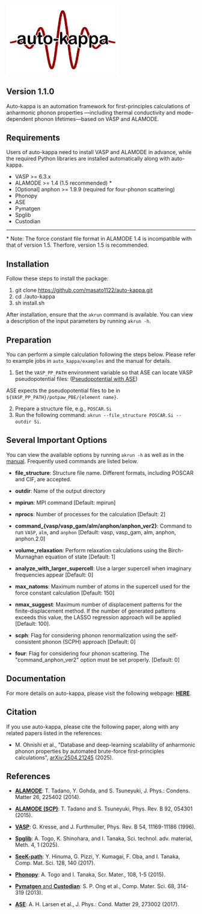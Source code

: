 <!-- Auto-kappa
============ -->

<p align='left'>
    <img src="./docs/source/img/ak_logo_trans.png" alt="logo" width="300"/>
</p>

Version 1.1.0
---------------

Auto-kappa is an automation framework for first-principles calculations of anharmonic phonon properties
—including thermal conductivity and mode-dependent phonon lifetimes—based on VASP and ALAMODE.

Requirements
-------------

Users of auto-kappa need to install VASP and ALAMODE in advance, 
while the required Python libraries are installed automatically along with auto-kappa.

* VASP >= 6.3.x
* ALAMODE >= 1.4 (1.5 recommended) *
* [Optional] anphon >= 1.9.9 (required for four-phonon scattering)
* Phonopy
* ASE
* Pymatgen
* Spglib
* Custodian

---

\* Note: The force constant file format in ALAMODE 1.4 is incompatible with that of version 1.5. 
Therfore, version 1.5 is recommended.

Installation
-------------

Follow these steps to install the package:

1. git clone https://github.com/masato1122/auto-kappa.git
2. cd ./auto-kappa
3. sh install.sh

After installation, ensure that the ``akrun`` command is available.
You can view a description of the input parameters by running ``akrun -h``.

Preparation
--------------

You can perform a simple calculation following the steps below. 
Please refer to example jobs in ``auto_kappa/examples`` and the manual for details.

1. Set the ``VASP_PP_PATH`` environment variable so that ASE can locate VASP pseudopotential files:
([Pseudopotential with ASE](https://wiki.fysik.dtu.dk/ase/ase/calculators/vasp.html#pseudopotentials))

ASE expects the pseudopotential files to be in ``${VASP_PP_PATH}/potpaw_PBE/{element name}``.

2. Prepare a structure file, e.g., ``POSCAR.Si``
3. Run the following command: ``akrun --file_structure POSCAR.Si --outdir Si``.

Several Important Options
---------------------------

You can view the available options by running ``akrun -h`` 
as well as in the [manual](https://masato1122.github.io/auto-kappa/params_ak.html).
Frequently used commands are listed below.

- **file_structure**: Structure file name. Different formats, including POSCAR and CIF, are accepted.

- **outdir**: Name of the output directory

- **mpirun**: MPI command [Default: mpirun]

- **nprocs**: Number of processes for the calculation [Default: 2]

- **command\_{vasp/vasp\_gam/alm/anphon/anphon_ver2}**: Command to run ``VASP``, ``alm``, and ``anphon`` [Default: vasp, vasp_gam, alm, anphon, anphon.2.0]

- **volume\_relaxation**: Perform relaxation calculations using the Birch-Murnaghan equation of state [Default: 1]

- **analyze\_with\_larger\_supercell**: Use a larger supercell when imaginary frequencies appear [Default: 0]

- **max\_natoms**: Maximum number of atoms in the supercell used for the force constant calculation [Default: 150]

- **nmax\_suggest**: Maximum number of displacement patterns for the finite-displacement method. If the number of generated patterns exceeds this value, the LASSO regression approach will be applied [Default: 100].

- **scph**: Flag for considering phonon renormalization using the self-consistent phonon (SCPH) approach [Default: 0]

- **four**: Flag for considering four phonon scattering. The "command_anphon_ver2" option must be set properly. [Default: 0]

<!-- - **material_dimension**: Dimension of the material (2 or 3) [Default: 3] -->

Documentation
-------------

For more details on auto-kappa, please visit the following webpage: [**HERE**](https://masato1122.github.io/auto-kappa).


Citation
---------

If you use auto-kappa, please cite the following paper, along with any related papers listed in the references:

- M. Ohnishi et al., "Database and deep-learning scalability of anharmonic phonon properties by automated brute-force first-principles calculations", 
[arXiv:2504.21245](https://arxiv.org/abs/2504.21245) (2025).

References
-----------

- [**ALAMODE**](https://alamode.readthedocs.io/en/latest): 
T. Tadano, Y. Gohda, and S. Tsuneyuki, J. Phys.: Condens. Matter 26, 225402 (2014).

- [**ALAMODE (SCP)**](https://alamode.readthedocs.io/en/latest/anphondir/formalism_anphon.html#self-consistent-phonon-scph-calculation): T. Tadano and S. Tsuneyuki, Phys. Rev. B 92, 054301 (2015).

- [**VASP**](https://www.vasp.at/wiki/The_VASP_Manual): 
G. Kresse, and J. Furthmuller, Phys. Rev. B 54, 11169-11186 (1996).

- [**Spglib**](https://spglib.readthedocs.io/en/stable/): A. Togo, K. Shinohara, and I. Tanaka, Sci. technol. adv. material, Meth. 4, 1 (2025).

- [**SeeK-path**](https://seekpath.readthedocs.io/en/latest/index.html): Y. Hinuma, G. Pizzi, Y. Kumagai, F. Oba, and I. Tanaka, Comp. Mat. Sci. 128, 140 (2017).

- [**Phonopy**](https://phonopy.github.io/phonopy/): A. Togo and I. Tanaka, Scr. Mater., 108, 1-5 (2015).

- [**Pymatgen** and **Custodian**](https://pymatgen.org/): S. P. Ong et al., Comp. Mater. Sci. 68, 314-319 (2013).

- [**ASE**](https://ase-lib.org/): A. H. Larsen et al., J. Phys.: Cond. Matter 29, 273002 (2017).

<!-- To Do
------

- Iterative calculation

- Cell size for 2D systems: fix cell size for VASP calculations -->

